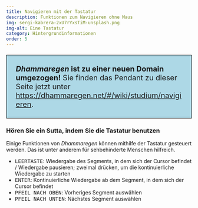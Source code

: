 ```yaml
---
title: Navigieren mit der Tastatur
description: Funktionen zum Navigieren ohne Maus
img: sergi-kabrera-2xU7rYxsTiM-unsplash.png
img-alt: Eine Tastatur
category: Hintergrundinformationen
order: 5
---
```


<p style="padding: 25px;
  border: thin solid black;
  background-color: lightblue;
  padding: 25px;
  font-size: 20px;"
><b><em>Dhammaregen</em> ist zu einer neuen Domain umgezogen!</b> Sie finden das Pendant zu dieser Seite jetzt unter <a href="https://dhammaregen.net/#/wiki/studium/navigieren">https://dhammaregen.net/#/wiki/studium/navigieren</a>.
</p>

### Hören Sie ein Sutta, indem Sie die Tastatur benutzen
Einige Funktionen von *Dhammaregen* können mithilfe der Tastatur gesteuert werden. Das ist unter anderem für sehbehinderte Menschen hilfreich.
- <kbd>LEERTASTE</kbd>: Wiedergabe des Segments, in dem sich der Cursor befindet / Wiedergabe pausieren; zweimal drücken, um die kontinuierliche Wiedergabe zu starten
- <kbd>ENTER</kbd>: Kontinuierliche Wiedergabe ab dem Segment, in dem sich der Cursor befindet
- <kbd>PFEIL NACH OBEN</kbd>: Vorheriges Segment auswählen
- <kbd>PFEIL NACH UNTEN</kbd>: Nächstes Segment auswählen
